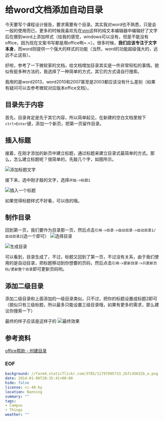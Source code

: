 给word文档添加自动目录
======================

今天要写个课程设计报告，要求需要有个目录。其实我对word也不熟悉，只是会一般的使用而已，更多的时候我喜欢先在[vim][vim]这样的纯文本编辑器中编辑好了文字后在挪到word上添加样式（给我的感觉，windows可以没有，但是不能没有office，因为现在文案书写都是用office咧=.=）。很多时候，**我们应该专注于文字本身**，而word则提供一个强大的样式的功能（当然，word的功能超级强大的，远远不止这些）。

好啦，参考了一下微软家的文档，给文档增加目录其实是一件非常轻松的事情。貌似有挺多种方法的，我选择了一种简单的方式，其它的方式请自行搜索。

我用的是word2013，word2010和2007甚至是2003都应该没有什么差别（如果有疑问可以去参考微软对应版本office文档）。

## 目录先于内容
首先，目录肯定是先于其它内容，所以简单起见，在新建的空白文档里按下``ctrl+Enter``键，添加一个新页，把第一页留作目录。

## 插入标题
接着，在刚才添加的新页中建立标题，通过标题来建立目录式最简单的方式。那么，怎么建立标题呢？很简单的，先敲几个字，如图所示。

![添加标题文字](//farm3.staticflickr.com/2875/11797614676_1af1f0dac9_o.png)

接下来，选中刚才敲的文字，选择``开始->标题1``

![插入一个标题](//farm6.staticflickr.com/5528/11797615006_2d5333b773_o.png)

如果觉得标题样式不好看，可以改的哦。

## 制作目录
回到第一页，我们要作为目录那一页，然后点击``引用->目录->自动目录->自动目录1/自动目录2``(选一个即可）
![选择目录](//farm8.staticflickr.com/7314/11797095763_99dd90428b_o.png)

![生成目录](//farm4.staticflickr.com/3765/11797614996_a2ff0aa8d8_o.png)

可以看到，目录生成了，不过，标题又回到了第一页，不过没有关系，由于我们使用的是自动目录，把标题移动到你想要的页码，然后点击``引用->更新目录->只更新页码/更新整个目录``即可更新页码哟。

## 添加二级目录
添加二级目录和上面添加的一级目录类似，只不过，把你的标题设置成标题2即可（貌似只有三级标题，所以最多只能设置三级目录哦，如果有更多的需求，那么建议你搜索一下）

最终的样子应该是这样子的
![最终效果](//farm4.staticflickr.com/3785/11797095733_2bfc45632b_o.png)

## 参考资料
[office帮助 - 创建目录](http://office.microsoft.com/zh-cn/word-help/HA102824256.aspx "创建目录")

### EOF
```yaml
background: //farm4.staticflickr.com/3785/11797095733_2bfc45632b_o.png
date: 2014-01-06T20:35:41+08:00
hide: false
license: cc-40-by
location: Nanning
summary: ""
tags:
- Campus
- Things
weather: ""
```

[vim]: http://zh.wikipedia.org/zh-cn/Vim "vim"

